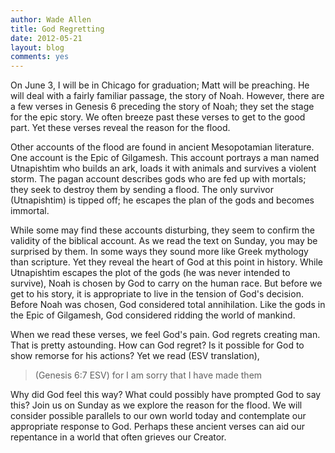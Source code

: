 ```yaml
---
author: Wade Allen
title: God Regretting
date: 2012-05-21
layout: blog
comments: yes
---
```


On June 3, I will be in Chicago for graduation; Matt will be preaching. He will deal with a fairly familiar passage, the story of Noah. However, there are a few verses in Genesis 6 preceding the story of Noah; they set the stage for the epic story. We often breeze past these verses to get to the good part. Yet these verses reveal the reason for the flood. 

Other accounts of the flood are found in ancient Mesopotamian literature. One account is the Epic of Gilgamesh. This account portrays a man named Utnapishtim who builds an ark, loads it with animals and survives a violent storm. The pagan account describes gods who are fed up with mortals; they seek to destroy them by sending a flood. The only survivor (Utnapishtim) is tipped off; he escapes the plan of the gods and becomes immortal.

While some may find these accounts disturbing, they seem to confirm the validity of the biblical account. As we read the text on Sunday, you may be surprised by them. In some ways they sound more like Greek mythology than scripture. Yet they reveal the heart of God at this point in history. While Utnapishtim escapes the plot of the gods (he was never intended to survive), Noah is chosen by God to carry on the human race. But before we get to his story, it is appropriate to live in the tension of God's decision. Before Noah was chosen, God considered total annihilation. Like the gods in the Epic of Gilgamesh, God considered ridding the world of mankind.

When we read these verses, we feel God's pain. God regrets creating man. That is pretty astounding. How can God regret? Is it possible for God to show remorse for his actions? Yet we read (ESV translation),

>(Genesis 6:7 ESV) for I am sorry that I have made them 

Why did God feel this way? What could possibly have prompted God to say this? Join us on Sunday as we explore the reason for the flood. We will consider possible parallels to our own world today and contemplate our appropriate response to God. Perhaps these ancient verses can aid our repentance in a world that often grieves our Creator.
